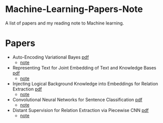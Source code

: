 # Machine-Learning-Papers-Note
A list of papers and my reading note to Machine learning.

# Papers

 - Auto-Encoding Variational Bayes [pdf](https://arxiv.org/pdf/1312.6114v10.pdf)
   - [note](https://hackmd.io/s/ry8kn7Fc)
 - Representing Text for Joint Embedding of Text and Knowledge Bases [pdf](http://research.microsoft.com/en-us/um/people/hoifung/papers/emnlp15.pdf)
   - [note](https://hackmd.io/OwFgrAHAhgpgzANgLTCmAnEkAGUSITohIwBGEAZggMbpgBMsFQA=?view)
 - Injecting Logical Background Knowledge into Embeddings for Relation Extraction 
[pdf](https://rockt.github.io/pdf/rocktaschel2015injecting.pdf)
   - [note](https://hackmd.io/MzDGFMAYEZgVgLQDNgBMBsCAsEDsCAOLVJBaCdXAQwCNQMBOLIA=?view)
 - Convolutional Neural Networks for Sentence Classification [pdf](https://arxiv.org/pdf/1408.5882v2.pdf)
   - [note](https://hackmd.io/OwBgrAxsYKYBwFoAscCcxkGYIDMEENUYwEAmVJANgEYATAIxGpmiA===)
 - Distant Supervision for Relation Extraction via Piecewise CNN [pdf](http://www.aclweb.org/anthology/D15-1203)
   - [note](https://hackmd.io/KYBgTAHAxsCMCsBaCAjAzGxAWEaKJRADYREwjgATNAQyPmCIiyA=?both)
